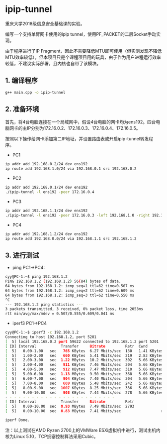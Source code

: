 # ipip-tunnel

重庆大学2018级信息安全基础课的实验。

编写一个支持单臂网卡使用的ipip tunnel，使用PF_PACKET的二层Socket手动实现。

由于程序进行了IP Fragment，因此不需要降低MTU即可使用（但实测发现不降低MTU效率较低），但本项目只是个课程项目用的玩具，由于作为用户进程运行效率较低，不建议实际部署，且内核也自带了该模块。

## 1. 编译程序

```bash
g++ main.cpp -o ipip-tunnel
```

## 2. 准备环境

首先，将4台电脑连接在一个局域网中，假设4台电脑的网卡均为ens192。四台电脑网卡的主IP分别为172.16.0.2、172.16.0.3、172.16.0.4、172.16.0.5。

按照以下操作给网卡添加第二IP地址，并设置路由表或开启ipip-tunnel转发程序。

- PC1

```bash
ip addr add 192.168.0.2/24 dev ens192
ip route add 192.168.1.0/24 via 192.168.0.1 src 192.168.0.2
```

- PC2

```bash
ip addr add 192.168.0.1/24 dev ens192
./ipip-tunnel -l ens192 -peer 172.16.0.4
```

- PC3

```bash
ip addr add 192.168.1.1/24 dev ens192
./ipip-tunnel -l ens192 -peer 172.16.0.3 -left 192.168.1.0 -right 192.168.0.0
```

- PC4

```bash
ip addr add 192.168.1.2/24 dev ens192
ip route add 192.168.0.0/24 via 192.168.1.1 src 192.168.1.2
```

## 3. 进行测试

- ping PC1->PC4:

```bash
cyy@PC-1:~$ ping 192.168.1.2
PING 192.168.1.2 (192.168.1.2) 56(84) bytes of data.
64 bytes from 192.168.1.2: icmp_seq=1 ttl=62 time=0.507 ms
64 bytes from 192.168.1.2: icmp_seq=2 ttl=62 time=0.609 ms
64 bytes from 192.168.1.2: icmp_seq=3 ttl=62 time=0.550 ms
^C
--- 192.168.1.2 ping statistics ---
3 packets transmitted, 3 received, 0% packet loss, time 2053ms
rtt min/avg/max/mdev = 0.507/0.555/0.609/0.041 ms
```

- iperf3 PC1->PC4

```bash
cyy@PC-1:~$ iperf3 -c 192.168.1.2 
Connecting to host 192.168.1.2, port 5201
[  5] local 192.168.0.2 port 59622 connected to 192.168.1.2 port 5201
[ ID] Interval           Transfer     Bitrate         Retr  Cwnd
[  5]   0.00-1.00   sec   765 KBytes  6.27 Mbits/sec  130   1.41 KBytes       
[  5]   1.00-2.00   sec   660 KBytes  5.41 Mbits/sec  219   2.83 KBytes       
[  5]   2.00-3.00   sec  1.22 MBytes  10.2 Mbits/sec  302   5.66 KBytes       
[  5]   3.00-4.00   sec   911 KBytes  7.46 Mbits/sec  304   5.66 KBytes       
[  5]   4.00-5.00   sec   912 KBytes  7.47 Mbits/sec  310   5.66 KBytes       
[  5]   5.00-6.00   sec  1.13 MBytes  9.50 Mbits/sec  368   5.66 KBytes       
[  5]   6.00-7.00   sec   904 KBytes  7.40 Mbits/sec  304   5.66 KBytes       
[  5]   7.00-8.00   sec   669 KBytes  5.48 Mbits/sec  242   5.66 KBytes       
[  5]   8.00-9.00   sec  1007 KBytes  8.25 Mbits/sec  336   5.66 KBytes       
[  5]   9.00-10.00  sec   908 KBytes  7.44 Mbits/sec  278   5.66 KBytes       
- - - - - - - - - - - - - - - - - - - - - - - - -
[ ID] Interval           Transfer     Bitrate         Retr
[  5]   0.00-10.00  sec  8.93 MBytes  7.49 Mbits/sec  2793             sender
[  5]   0.00-10.00  sec  8.83 MBytes  7.41 Mbits/sec                  receiver

iperf Done.
```

注：以上测试在AMD Ryzen 2700上的VMWare ESXi虚拟机中进行，测试主机内核为Linux 5.10，TCP拥塞控制算法采用Cubic。
